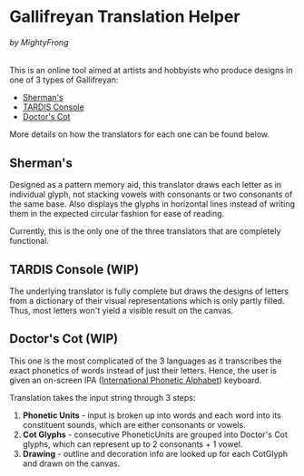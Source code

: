 # Gallifreyan Translation Helper
###### by MightyFrong

This is an online tool aimed at artists and hobbyists who produce designs in one of 3 types of Gallifreyan:

* [Sherman's](https://shermansplanet.com/gallifreyan/guide.pdf)
* [TARDIS Console](https://tardisconsolegallifreyan.weebly.com/tutorials.html)
* [Doctor's Cot](https://doctorscotgallifreyan.com/walk-through/4lnekzojej4p5klcph0ppntibb19ib)

More details on how the translators for each one can be found below.

## Sherman's

Designed as a pattern memory aid, this translator draws each letter as in individual glyph, not stacking vowels with consonants or two consonants of the same base. Also displays the glyphs in horizontal lines instead of writing them in the expected circular fashion for ease of reading.

Currently, this is the only one of the three translators that are completely functional.

## TARDIS Console (WIP)

The underlying translator is fully complete but draws the designs of letters from a dictionary of their visual representations which is only partly filled. Thus, most letters won't yield a visible result on the canvas.

## Doctor's Cot (WIP)

This one is the most complicated of the 3 languages as it transcribes the exact phonetics of words instead of just their letters. Hence, the user is given an on-screen IPA ([International Phonetic Alphabet](https://en.wikipedia.org/wiki/International_Phonetic_Alphabet)) keyboard.

Translation takes the input string through 3 steps:

1. **Phonetic Units** - input is broken up into words and each word into its constituent sounds, which are either consonants or vowels.
2. **Cot Glyphs** - consecutive PhoneticUnits are grouped into Doctor's Cot glyphs, which can represent up to 2 consonants + 1 vowel.
3. **Drawing** - outline and decoration info are looked up for each CotGlyph and drawn on the canvas.